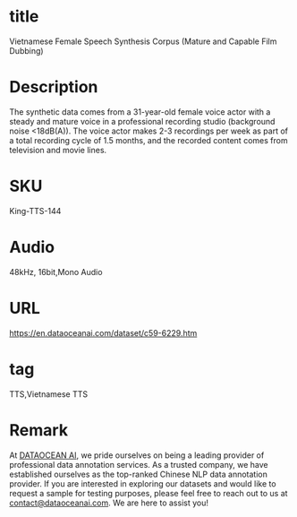 # title
Vietnamese Female Speech Synthesis Corpus (Mature and Capable Film Dubbing)

# Description
The synthetic data comes from a 31-year-old female voice actor with a steady and mature voice in a professional recording studio (background noise <18dB(A)). The voice actor makes 2-3 recordings per week as part of a total recording cycle of 1.5 months, and the recorded content comes from television and movie lines.


# SKU
King-TTS-144

# Audio
48kHz, 16bit,Mono Audio


# URL
https://en.dataoceanai.com/dataset/c59-6229.htm

# tag
TTS,Vietnamese TTS

# Remark

At [DATAOCEAN AI](https://en.dataoceanai.com/), we pride ourselves on being a leading provider of professional data annotation services. As a trusted company, we have established ourselves as the top-ranked Chinese NLP data annotation provider. If you are interested in exploring our datasets and would like to request a sample for testing purposes, please feel free to reach out to us at contact@dataoceanai.com. We are here to assist you!